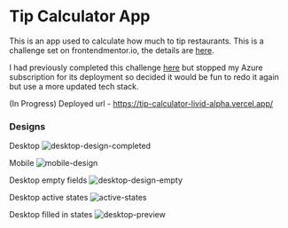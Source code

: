 # Tip Calculator App

This is an app used to calculate how much to tip restaurants. This is a challenge set on frontendmentor.io, the details are [here](https://www.frontendmentor.io/challenges/tip-calculator-app-ugJNGbJUX).

I had previously completed this challenge [here](https://github.com/puyanwei/fe-practice) but stopped my Azure subscription for its deployment so decided it would be fun to redo it again but use a more updated tech stack.

(In Progress) Deployed url - https://tip-calculator-livid-alpha.vercel.app/

### Designs

Desktop
![desktop-design-completed](https://user-images.githubusercontent.com/14803518/223419624-3ef4b5d5-5c3d-43a8-b06e-64cdc3a539e8.jpg)

Mobile
![mobile-design](https://user-images.githubusercontent.com/14803518/223419631-ceb21335-3463-40ac-8040-68682954b543.jpg)

Desktop empty fields
![desktop-design-empty](https://user-images.githubusercontent.com/14803518/223419627-ef5615b4-4188-43e7-84c2-1af7acf0aeca.jpg)

Desktop active states
![active-states](https://user-images.githubusercontent.com/14803518/223419621-636a9d05-d2bb-4c25-841e-b7be0c304dd4.jpg)

Desktop filled in states
![desktop-preview](https://user-images.githubusercontent.com/14803518/223419630-d861372d-7261-48bd-8511-e5a4edbf7822.jpg)
